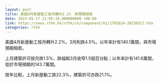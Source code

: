 ```yaml
---
layout: post
title: 美國4月新屋動工按月轉升2.2%　與預期相若
date: 2023-05-17 21:05:19.000000000 +08:00
link: https://news.rthk.hk/rthk/ch/component/k2/1701024-20230517.htm
categories: rthk
---
```


美國4月新屋動工按月轉升2.2%，3月則跌4.5%。以年率計有140.1萬間，與市場預期相若。

上月建築許可按月跌1.5%，跌幅較3月收窄1.5個百分點；以年率計有141.6萬間，低於市場預期的143.7萬間。

按年比較，上月新屋動工跌22.3%，建築許可亦跌21.1%。
